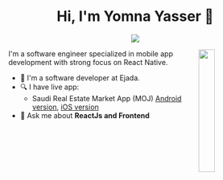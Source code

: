 <h1 align="center">Hi, I'm Yomna Yasser 👋</h1>
<p align="center">
    <a href="https://www.linkedin.com/in/yomna-yasser-0667121b2"><img src="https://img.shields.io/badge/linkedin-%230177B5?style=flat&logo=linkedin&logoColor=white"/></a>
  </p>
  
<img src="https://github.com/user-attachments/assets/01e893ea-5dc5-4a32-8c51-982cbca1fe9d" align="right" width="25%"/>

I'm a software engineer specialized in mobile app development with strong focus on React Native.

- 🔭 I'm a software developer at Ejada.
- 🔍 I have live app: 
  - Saudi Real Estate Market App (MOJ) [Android version](https://play.google.com/store/apps/details?id=com.srem.moj), [iOS version](https://apps.apple.com/eg/app/saudi-real-estate-market/id6446234209)
- 💬 Ask me about **ReactJs and Frontend**
